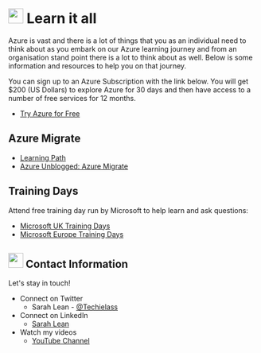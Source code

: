# <img src="https://github.com/weeyin83/Presentations/blob/master/images/wave.gif" width="30px"> Learn it all

Azure is vast and there is a lot of things that you as an individual need to think about as you embark on our Azure learning journey and from an organisation stand point there is a lot to think about as well.  Below is some information and resources to help you on that journey. 

You can sign up to an Azure Subscription with the link below. You will get $200 (US Dollars) to explore Azure for 30 days and then have access to a number of free services for 12 months. 
- [Try Azure for Free](https://aka.ms/Try4Free)

## Azure Migrate
- [Learning Path](https://aka.ms/AzMigLearn)
- [Azure Unblogged: Azure Migrate](https://youtu.be/a29lXqpXgRk)


## Training Days
Attend free training day run by Microsoft to help learn and ask questions: 
- [Microsoft UK Training Days](https://www.microsoft.com/en-gb/events/training-days/)
- [Microsoft Europe Training Days](https://www.microsoft.com/en-ie/training-days)

## <img src="https://github.com/weeyin83/Presentations/blob/master/images/contact.png" width="30px"> Contact Information

Let's stay in touch! 

- Connect on Twitter
    - Sarah Lean - [@Techielass](https://twitter.com/Techielass)
- Connect on LinkedIn
    - [Sarah Lean](https://in.linkedin.com/in/sazlean)
- Watch my videos
    - [YouTube Channel](https://www.youtube.com/techielass)
